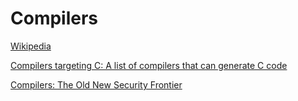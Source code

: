# Compilers
[Wikipedia](https://en.wikipedia.org/wiki/Compiler)

[Compilers targeting C: A list of compilers that can generate C code](https://github.com/dbohdan/compilers-targeting-c)

[Compilers: The Old New Security Frontier](https://grsecurity.net/Compilers_The_Old_New_Security_Frontier_BlueHat_IL_2022.pdf)